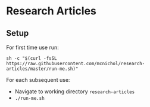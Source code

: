 # Research Articles

## Setup

For first time use run: 

`sh -c "$(curl -fsSL https://raw.githubusercontent.com/mcnichol/research-articles/master/run-me.sh)"`

For each subsequent use:
* Navigate to working directory `research-articles`
* `./run-me.sh`

